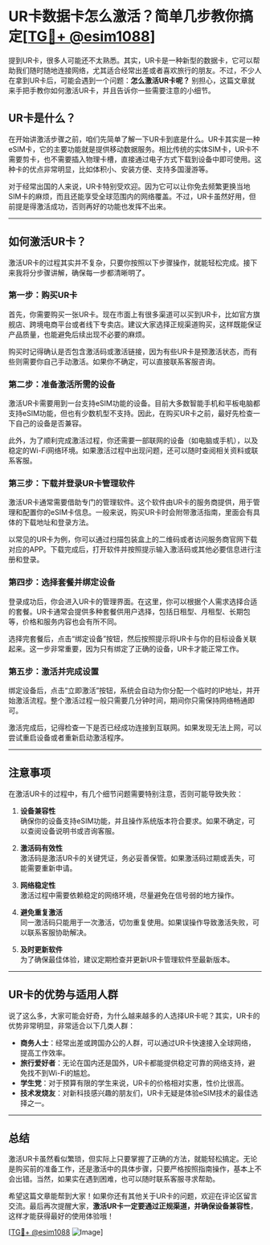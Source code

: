 # UR卡数据卡怎么激活？简单几步教你搞定[[TG💪+ @esim1088](https://t.me/s/esim1088)]

提到UR卡，很多人可能还不太熟悉。其实，UR卡是一种新型的数据卡，它可以帮助我们随时随地连接网络，尤其适合经常出差或者喜欢旅行的朋友。不过，不少人在拿到UR卡后，可能会遇到一个问题：**怎么激活UR卡呢？** 别担心，这篇文章就来手把手教你如何激活UR卡，并且告诉你一些需要注意的小细节。

## UR卡是什么？

在开始讲激活步骤之前，咱们先简单了解一下UR卡到底是什么。UR卡其实是一种eSIM卡，它的主要功能就是提供移动数据服务。相比传统的实体SIM卡，UR卡不需要剪卡，也不需要插入物理卡槽，直接通过电子方式下载到设备中即可使用。这种卡的优点非常明显，比如体积小、安装方便、支持多国漫游等。

对于经常出国的人来说，UR卡特别受欢迎。因为它可以让你免去频繁更换当地SIM卡的麻烦，而且还能享受全球范围内的网络覆盖。不过，UR卡虽然好用，但前提是得激活成功，否则再好的功能也发挥不出来。

---

## 如何激活UR卡？

激活UR卡的过程其实并不复杂，只要你按照以下步骤操作，就能轻松完成。接下来我将分步骤讲解，确保每一步都清晰明了。

### 第一步：购买UR卡

首先，你需要购买一张UR卡。现在市面上有很多渠道可以买到UR卡，比如官方旗舰店、跨境电商平台或者线下专卖店。建议大家选择正规渠道购买，这样既能保证产品质量，也能避免后续出现不必要的麻烦。

购买时记得确认是否包含激活码或激活链接，因为有些UR卡是预激活状态，而有些则需要你自己手动激活。如果你不确定，可以直接联系客服咨询。

### 第二步：准备激活所需的设备

激活UR卡需要用到一台支持eSIM功能的设备。目前大多数智能手机和平板电脑都支持eSIM功能，但也有少数机型不支持。因此，在购买UR卡之前，最好先检查一下自己的设备是否兼容。

此外，为了顺利完成激活过程，你还需要一部联网的设备（如电脑或手机），以及稳定的Wi-Fi网络环境。如果激活过程中出现问题，还可以随时查阅相关资料或联系客服。

### 第三步：下载并登录UR卡管理软件

激活UR卡通常需要借助专门的管理软件。这个软件由UR卡的服务商提供，用于管理和配置你的eSIM卡信息。一般来说，购买UR卡时会附带激活指南，里面会有具体的下载地址和登录方法。

以常见的UR卡为例，你可以通过扫描包装盒上的二维码或者访问服务商官网下载对应的APP。下载完成后，打开软件并按照提示输入激活码或其他必要信息进行注册和登录。

### 第四步：选择套餐并绑定设备

登录成功后，你会进入UR卡的管理界面。在这里，你可以根据个人需求选择合适的套餐。UR卡通常会提供多种套餐供用户选择，包括日租型、月租型、长期包等，价格和服务内容也会有所不同。

选择完套餐后，点击“绑定设备”按钮，然后按照提示将UR卡与你的目标设备关联起来。这一步非常重要，因为只有绑定了正确的设备，UR卡才能正常工作。

### 第五步：激活并完成设置

绑定设备后，点击“立即激活”按钮，系统会自动为你分配一个临时的IP地址，并开始激活流程。整个激活过程一般只需要几分钟时间，期间你只需保持网络畅通即可。

激活完成后，记得检查一下是否已经成功连接到互联网。如果发现无法上网，可以尝试重启设备或者重新启动激活程序。

---

## 注意事项

在激活UR卡的过程中，有几个细节问题需要特别注意，否则可能导致失败：

1. **设备兼容性**  
   确保你的设备支持eSIM功能，并且操作系统版本符合要求。如果不确定，可以查阅设备说明书或咨询客服。

2. **激活码有效性**  
   激活码是激活UR卡的关键凭证，务必妥善保管。如果激活码过期或丢失，可能需要重新申请。

3. **网络稳定性**  
   激活过程中需要依赖稳定的网络环境，尽量避免在信号弱的地方操作。

4. **避免重复激活**  
   同一激活码只能用于一次激活，切勿重复使用。如果误操作导致激活失败，可以联系客服协助解决。

5. **及时更新软件**  
   为了确保最佳体验，建议定期检查并更新UR卡管理软件至最新版本。

---

## UR卡的优势与适用人群

说了这么多，大家可能会好奇，为什么越来越多的人选择UR卡呢？其实，UR卡的优势非常明显，非常适合以下几类人群：

- **商务人士**：经常出差或跨国办公的人群，可以通过UR卡快速接入全球网络，提高工作效率。
- **旅行爱好者**：无论在国内还是国外，UR卡都能提供稳定可靠的网络支持，避免找不到Wi-Fi的尴尬。
- **学生党**：对于预算有限的学生来说，UR卡的价格相对实惠，性价比很高。
- **技术发烧友**：对新科技感兴趣的朋友们，UR卡无疑是体验eSIM技术的最佳选择之一。

---

## 总结

激活UR卡虽然看似繁琐，但实际上只要掌握了正确的方法，就能轻松搞定。无论是购买前的准备工作，还是激活中的具体步骤，只要严格按照指南操作，基本上不会出错。当然，如果实在遇到困难，也可以随时联系客服寻求帮助。

希望这篇文章能帮到大家！如果你还有其他关于UR卡的问题，欢迎在评论区留言交流。最后再次提醒大家，**激活UR卡一定要通过正规渠道，并确保设备兼容性**，这样才能获得最好的使用体验哦！

[[TG💪+ @esim1088](https://t.me/s/esim1088) ![Image](https://i.postimg.cc/4NQfJmqS/Snipaste-2025-05-13-00-14-12.png)]